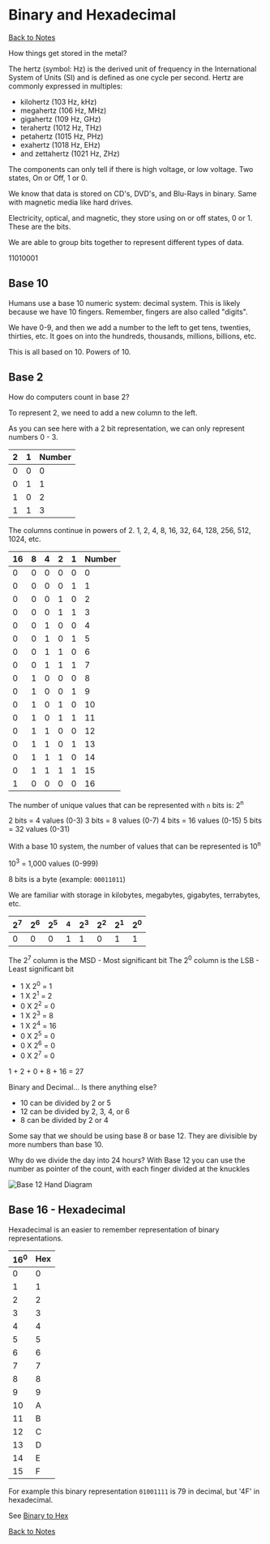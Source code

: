 # Binary and Hexadecimal

[Back to Notes](./notes.md)

How things get stored in the metal?

The hertz (symbol: Hz) is the derived unit of frequency in the International
System of Units (SI) and is defined as one cycle per second. Hertz are commonly
expressed in multiples:

- kilohertz (103 Hz, kHz)
- megahertz (106 Hz, MHz)
- gigahertz (109 Hz, GHz)
- terahertz (1012 Hz, THz)
- petahertz (1015 Hz, PHz)
- exahertz (1018 Hz, EHz)
- and zettahertz (1021 Hz, ZHz)

The components can only tell if there is high voltage, or low voltage. Two
states, On or Off, 1 or 0.

We know that data is stored on CD's, DVD's, and Blu-Rays in binary. Same with
magnetic media like hard drives.

Electricity, optical, and magnetic, they store using on or off states, 0 or 1.
These are the bits.

We are able to group bits together to represent different types of data.

11010001

## Base 10

Humans use a base 10 numeric system: decimal system. This is likely because
we have 10 fingers. Remember, fingers are also called "digits".

We have 0-9, and then we add a number to the left to get tens, twenties,
thirties, etc. It goes on into the hundreds, thousands, millions, billions, etc.

This is all based on 10. Powers of 10.

## Base 2

How do computers count in base 2?

To represent 2, we need to add a new column to the left.

As you can see here with a 2 bit representation, we can only represent numbers
0 - 3.

| 2 | 1 | Number |
|---|---| ------ |
| 0 | 0 | 0      |
| 0 | 1 | 1      |
| 1 | 0 | 2      |
| 1 | 1 | 3      |

The columns continue in powers of 2.
1, 2, 4, 8, 16, 32, 64, 128, 256, 512, 1024, etc.

| 16 | 8 | 4 | 2 | 1 | Number |
|----|---|---|---|---|--------|
|  0 | 0 | 0 | 0 | 0 | 0      |
|  0 | 0 | 0 | 0 | 1 | 1      |
|  0 | 0 | 0 | 1 | 0 | 2      |
|  0 | 0 | 0 | 1 | 1 | 3      |
|  0 | 0 | 1 | 0 | 0 | 4      |
|  0 | 0 | 1 | 0 | 1 | 5      |
|  0 | 0 | 1 | 1 | 0 | 6      |
|  0 | 0 | 1 | 1 | 1 | 7      |
|  0 | 1 | 0 | 0 | 0 | 8      |
|  0 | 1 | 0 | 0 | 1 | 9      |
|  0 | 1 | 0 | 1 | 0 | 10     |
|  0 | 1 | 0 | 1 | 1 | 11     |
|  0 | 1 | 1 | 0 | 0 | 12     |
|  0 | 1 | 1 | 0 | 1 | 13     |
|  0 | 1 | 1 | 1 | 0 | 14     |
|  0 | 1 | 1 | 1 | 1 | 15     |
|  1 | 0 | 0 | 0 | 0 | 16     |

The number of unique values that can be represented with `n` bits is: 2<sup>n</sup>

2 bits = 4 values (0-3)
3 bits = 8 values (0-7)
4 bits = 16 values (0-15)
5 bits = 32 values (0-31)

With a base 10 system, the number of values that can be represented is 10<sup>n</sup>

10<sup>3</sup> = 1,000 values (0-999)

8 bits is a byte (example: `00011011`)

We are familiar with storage in kilobytes, megabytes, gigabytes, terrabytes,
etc.

| 2<sup>7</sup> | 2<sup>6</sup> | 2<sup>5</sup> | <sup>4</sup> | 2<sup>3</sup> | 2<sup>2</sup> | 2<sup>1</sup> | 2<sup>0</sup> |
|---|---|---|---|---|---|---|---|
| 0 | 0 | 0 | 1 | 1 | 0 | 1 | 1 |

The 2<sup>7</sup> column is the MSD - Most significant bit
The 2<sup>0</sup> column is the LSB - Least significant bit

- 1 X 2<sup>0</sup> = 1
- 1 X 2<sup>1</sup> = 2
- 0 X 2<sup>2</sup> = 0
- 1 X 2<sup>3</sup> = 8
- 1 X 2<sup>4</sup> = 16
- 0 X 2<sup>5</sup> = 0
- 0 X 2<sup>6</sup> = 0
- 0 X 2<sup>7</sup> = 0

1 + 2 + 0 + 8 + 16 = 27

Binary and Decimal... Is there anything else?

- 10 can be divided by 2 or 5
- 12 can be divided by 2, 3, 4, or 6
- 8 can be divided by 2 or 4

Some say that we should be using base 8 or base 12. They are divisible by more
numbers than base 10.

Why do we divide the day into 24 hours? With Base 12 you can use the number as
pointer of the count, with each finger divided at the knuckles

![Base 12 Hand Diagram][Base 12 Hand Diagram]

[Base 12 Hand Diagram]: assets/base-12.png

## Base 16 - Hexadecimal

Hexadecimal is an easier to remember representation of binary representations.

| 16<sup>0</sup> | Hex |
|----------------|-----|
| 0              | 0   |
| 1              | 1   |
| 2              | 2   |
| 3              | 3   |
| 4              | 4   |
| 5              | 5   |
| 6              | 6   |
| 7              | 7   |
| 8              | 8   |
| 9              | 9   |
| 10             | A   |
| 11             | B   |
| 12             | C   |
| 13             | D   |
| 14             | E   |
| 15             | F   |

For example this binary representation `01001111` is 79 in decimal, but '4F'
in hexadecimal.

See [Binary to Hex]

[Binary to Hex]: https://www.rapidtables.com/convert/number/binary-to-hex.html

[Back to Notes](./notes.md)
